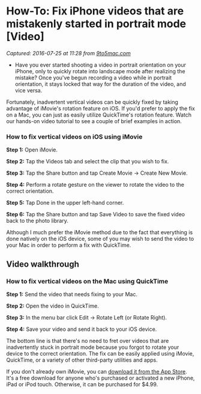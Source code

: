 # How-To: Fix iPhone videos that are mistakenly started in portrait mode [Video]

_Captured: 2016-07-25 at 11:28 from [9to5mac.com](http://9to5mac.com/2016/07/24/how-to-fix-iphone-videos-portrait-mode/)_

  * Have you ever started shooting a video in portrait orientation on your iPhone, only to quickly rotate into landscape mode after realizing the mistake? Once you've begun recording a video while in portrait orientation, it stays locked that way for the duration of the video, and vice versa.

Fortunately, inadvertent vertical videos can be quickly fixed by taking advantage of iMovie's rotation feature on iOS. If you'd prefer to apply the fix on a Mac, you can just as easily utilize QuickTime's rotation feature. Watch our hands-on video tutorial to see a couple of brief examples in action.

### How to fix vertical videos on iOS using iMovie

**Step 1:** Open iMovie.

**Step 2:** Tap the Videos tab and select the clip that you wish to fix.

**Step 3:** Tap the Share button and tap Create Movie → Create New Movie.

**Step 4:** Perform a rotate gesture on the viewer to rotate the video to the correct orientation.

**Step 5:** Tap Done in the upper left-hand corner.

**Step 6:** Tap the Share button and tap Save Video to save the fixed video back to the photo library.

Although I much prefer the iMovie method due to the fact that everything is done natively on the iOS device, some of you may wish to send the video to your Mac in order to perform a fix with QuickTime.

## Video walkthrough

### How to fix vertical videos on the Mac using QuickTime

**Step 1:** Send the video that needs fixing to your Mac.

**Step 2:** Open the video in QuickTime.

**Step 3:** In the menu bar click Edit → Rotate Left (or Rotate Right).

**Step 4:** Save your video and send it back to your iOS device.

The bottom line is that there's no need to fret over videos that are inadvertently stuck in portrait mode because you forgot to rotate your device to the correct orientation. The fix can be easily applied using iMovie, QuickTime, or a variety of other third-party utilities and apps.

If you don't already own iMovie, you can [download it from the App Store](https://itunes.apple.com/us/app/imovie/id377298193?mt=8&uo=4&at=11l9Le). It's a free download for anyone who's purchased or activated a new iPhone, iPad or iPod touch. Otherwise, it can be purchased for $4.99.

